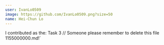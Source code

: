 ```yaml
---
user: IvanLo0509
image: https://github.com/IvanLo0509.png?size=50
name: Hei-Chun Lo
---
```

I contributed as the: Task 3 // Someone please remember to delete this file 1155000000.md!`

<!-- 
Note: Please put down your own information, and register your real contribution. Check the md syntax and DO NOT set up a table...
-->
